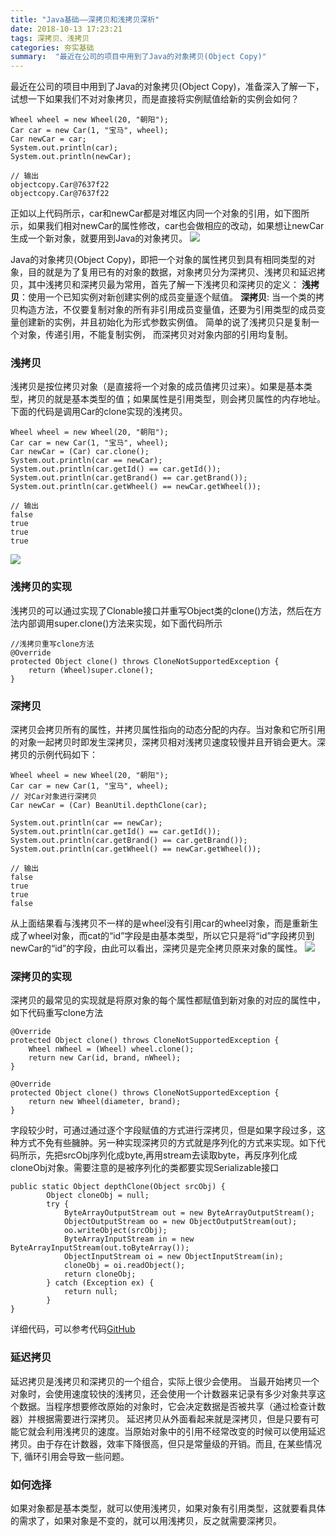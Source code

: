 ```yaml
---
title: "Java基础——深拷贝和浅拷贝深析"
date: 2018-10-13 17:23:21
tags: 深拷贝、浅拷贝
categories: 夯实基础
summary:  "最近在公司的项目中用到了Java的对象拷贝(Object Copy)"
---
```

最近在公司的项目中用到了Java的对象拷贝(Object Copy)，准备深入了解一下，试想一下如果我们不对对象拷贝，而是直接将实例赋值给新的实例会如何？
<!-- more -->
```
Wheel wheel = new Wheel(20, "朝阳");
Car car = new Car(1, "宝马", wheel);
Car newCar = car;
System.out.println(car);
System.out.println(newCar);

// 输出
objectcopy.Car@7637f22
objectcopy.Car@7637f22
```
正如以上代码所示，car和newCar都是对堆区内同一个对象的引用，如下图所示，如果我们相对newCar的属性修改，car也会做相应的改动，如果想让newCar生成一个新对象，就要用到Java的对象拷贝。
![](http://tc.ganzhiqiang.wang/1537022939.png?imageMogr2/thumbnail/!55p)

Java的对象拷贝(Object Copy)，即把一个对象的属性拷贝到具有相同类型的对象，目的就是为了复用已有的对象的数据，对象拷贝分为深拷贝、浅拷贝和延迟拷贝，其中浅拷贝和深拷贝最为常用，首先了解一下浅拷贝和深拷贝的定义：
**浅拷贝**：使用一个已知实例对新创建实例的成员变量逐个赋值。
**深拷贝**:  当一个类的拷贝构造方法，不仅要复制对象的所有非引用成员变量值，还要为引用类型的成员变量创建新的实例，并且初始化为形式参数实例值。
简单的说了浅拷贝只是复制一个对象，传递引用，不能复制实例， 而深拷贝对对象内部的引用均复制。
### 浅拷贝
浅拷贝是按位拷贝对象（是直接将一个对象的成员值拷贝过来）。如果是基本类型，拷贝的就是基本类型的值；如果属性是引用类型，则会拷贝属性的内存地址。下面的代码是调用Car的clone实现的浅拷贝。
```
Wheel wheel = new Wheel(20, "朝阳");
Car car = new Car(1, "宝马", wheel);
Car newCar = (Car) car.clone();
System.out.println(car == newCar);
System.out.println(car.getId() == car.getId());
System.out.println(car.getBrand() == car.getBrand());
System.out.println(car.getWheel() == newCar.getWheel());

// 输出
false
true
true
true
```
![](http://tc.ganzhiqiang.wang/1537195457.png?imageMogr2/thumbnail/!60p)

### 浅拷贝的实现
浅拷贝的可以通过实现了Clonable接口并重写Object类的clone()方法，然后在方法内部调用super.clone()方法来实现，如下面代码所示
```
//浅拷贝重写clone方法
@Override
protected Object clone() throws CloneNotSupportedException {
    return (Wheel)super.clone();
}
```
### 深拷贝
深拷贝会拷贝所有的属性，并拷贝属性指向的动态分配的内存。当对象和它所引用的对象一起拷贝时即发生深拷贝，深拷贝相对浅拷贝速度较慢并且开销会更大。深拷贝的示例代码如下：
```
Wheel wheel = new Wheel(20, "朝阳");
Car car = new Car(1, "宝马", wheel);
// 对Car对象进行深拷贝
Car newCar = (Car) BeanUtil.depthClone(car);

System.out.println(car == newCar);
System.out.println(car.getId() == car.getId());
System.out.println(car.getBrand() == car.getBrand());
System.out.println(car.getWheel() == newCar.getWheel());

// 输出
false
true
true
false
```
从上面结果看与浅拷贝不一样的是wheel没有引用car的wheel对象，而是重新生成了wheel对象，而cat的“id”字段是由基本类型，所以它只是将“id”字段拷贝到newCar的“id”的字段，由此可以看出，深拷贝是完全拷贝原来对象的属性。
![](http://tc.ganzhiqiang.wang/33.jpg?imageMogr2/thumbnail/!70p)
### 深拷贝的实现
深拷贝的最常见的实现就是将原对象的每个属性都赋值到新对象的对应的属性中，如下代码重写clone方法
```
@Override
protected Object clone() throws CloneNotSupportedException {
    Wheel nWheel = (Wheel) wheel.clone();
    return new Car(id, brand, nWheel);
}

@Override
protected Object clone() throws CloneNotSupportedException {
    return new Wheel(diameter, brand);
}
```
字段较少时，可通过通过逐个字段赋值的方式进行深拷贝，但是如果字段过多，这种方式不免有些臃肿。另一种实现深拷贝的方式就是序列化的方式来实现。如下代码所示，先把srcObj序列化成byte,再用stream去读取byte，再反序列化成cloneObj对象。需要注意的是被序列化的类都要实现Serializable接口
```
public static Object depthClone(Object srcObj) {
        Object cloneObj = null;
        try {
            ByteArrayOutputStream out = new ByteArrayOutputStream();
            ObjectOutputStream oo = new ObjectOutputStream(out);
            oo.writeObject(srcObj);
            ByteArrayInputStream in = new ByteArrayInputStream(out.toByteArray());
            ObjectInputStream oi = new ObjectInputStream(in);
            cloneObj = oi.readObject();
            return cloneObj;
        } catch (Exception ex) {
            return null;
        }
}
```
详细代码，可以参考代码[GitHub](https://github.com/LJWLgl/CommonUtil/blob/master/src/main/java/io/github/ljwlgl/serialize/BeanUtil.java)
### 延迟拷贝
延迟拷贝是浅拷贝和深拷贝的一个组合，实际上很少会使用。 当最开始拷贝一个对象时，会使用速度较快的浅拷贝，还会使用一个计数器来记录有多少对象共享这个数据。当程序想要修改原始的对象时，它会决定数据是否被共享（通过检查计数器）并根据需要进行深拷贝。 
延迟拷贝从外面看起来就是深拷贝，但是只要有可能它就会利用浅拷贝的速度。当原始对象中的引用不经常改变的时候可以使用延迟拷贝。由于存在计数器，效率下降很高，但只是常量级的开销。而且, 在某些情况下, 循环引用会导致一些问题。
### 如何选择
如果对象都是基本类型，就可以使用浅拷贝，如果对象有引用类型，这就要看具体的需求了，如果对象是不变的，就可以用浅拷贝，反之就需要深拷贝。




